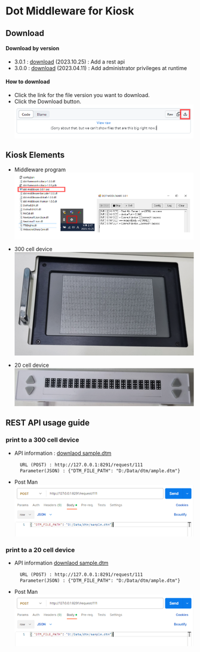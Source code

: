 # Dot Middleware for Kiosk

## Download
#### Download by version
- 3.0.1 : <a href="dot-middleware-kiosk-3.0.1.zip">download</a> (2023.10.25) : Add a rest api
- 3.0.0 : <a href="dot-middleware-kiosk-3.0.0.zip">download</a> (2023.04.11) : Add administrator privileges at runtime

#### How to download
 - Click the link for the file version you want to download.  
 - Click the Download button.  
   <img src="images/download.gif" alt="How to download">

 ## Kiosk Elements
 - Middleware program
   <img src="images/program.gif" alt="Run program">

- 300 cell device  
  <img src="images/device-300cell.png" alt="300 cell device" width="600">

- 20 cell device  
  <img src="images/device-20cell.png" alt="20 cell device" width="600">

## REST API usage guide
### print to a 300 cell device
- API information : <a href="sample.dtm">downlaod sample.dtm</a>  
  ```
    URL (POST) : http://127.0.0.1:8291/request/111
    Parameter(JSON) : {"DTM_FILE_PATH": "D:/Data/dtm/ample.dtm"}
  ```

- Post Man  
  <img src="images/postman-300cell.gif" alt="Post Man 300cell">

### print to a 20 cell device  
- API information
  <a href="sample.dtm">downlaod sample.dtm</a>
  ```
    URL (POST) : http://127.0.0.1:8291/request/111
    Parameter(JSON) : {"DTM_FILE_PATH": "D:/Data/dtm/ample.dtm"}
  ```

- Post Man  
  <img src="images/postman-300cell.gif" alt="Post Man 300cell">


